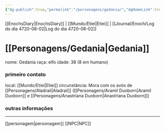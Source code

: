 ```yaml
---
{"dg-publish":true,"permalink":"/personagens/gedania/","dgHomeLink":true,"dgPassFrontmatter":false}
---
```


[[EnochsDiary|EnochsDiary]] | [[Mundo/Etiei|Etiei]] | [[Journal/Enoch/Log do dia 4720-08-02|Log do dia 4720-08-02]] 
# [[Personagens/Gedania|Gedania]]
nome: Gedania
raça: elfo
idade: 38 (8 em humano)

### primeiro contato
local: [[Mundo/Etiei|Etiei]]
circunstância: Mora com os avós de [[Personagens/Aladrail|Aladrail]] ([[Personagens/Aramil Duoborn|Aramil Duoborn]] e [[Personagens/Anastriana Duoborn|Anastriana Duoborn]])

### outras informações


---
[[personagem|personagem]] [[NPC|NPC]] 
